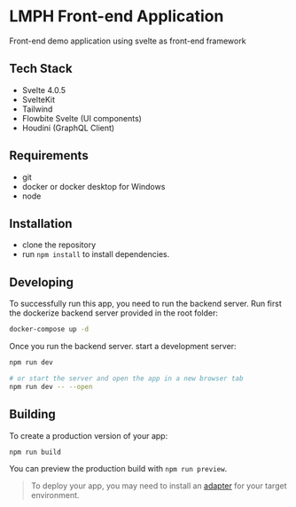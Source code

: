 # LMPH Front-end Application

Front-end demo application using svelte as front-end framework

## Tech Stack
- Svelte 4.0.5
- SvelteKit
- Tailwind
- Flowbite Svelte (UI components)
- Houdini (GraphQL Client)

## Requirements

- git
- docker or docker desktop for Windows
- node

## Installation

- clone the repository
- run `npm install` to install dependencies.

## Developing

To successfully run this app, you need to run the backend server. Run first the dockerize backend server provided in the root folder:

```bash
docker-compose up -d
```

Once you run the backend server. start a development server:

```bash
npm run dev

# or start the server and open the app in a new browser tab
npm run dev -- --open
```

## Building

To create a production version of your app:

```bash
npm run build
```

You can preview the production build with `npm run preview`.

> To deploy your app, you may need to install an [adapter](https://kit.svelte.dev/docs/adapters) for your target environment.
